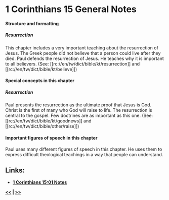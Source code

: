 # 1 Corinthians 15 General Notes

#### Structure and formatting

##### Resurrection
This chapter includes a very important teaching about the resurrection of Jesus. The Greek people did not believe that a person could live after they died. Paul defends the resurrection of Jesus. He teaches why it is important to all believers. (See: [[rc://en/tw/dict/bible/kt/resurrection]] and [[rc://en/tw/dict/bible/kt/believe]])

#### Special concepts in this chapter

##### Resurrection
Paul presents the resurrection as the ultimate proof that Jesus is God. Christ is the first of many who God will raise to life. The resurrection is central to the gospel. Few doctrines are as important as this one. (See: [[rc://en/tw/dict/bible/kt/goodnews]] and [[rc://en/tw/dict/bible/other/raise]])

#### Important figures of speech in this chapter

Paul uses many different figures of speech in this chapter. He uses them to express difficult theological teachings in a way that people can understand.

## Links:

* __[1 Corinthians 15:01 Notes](./01.md)__

__[<<](../14/intro.md) | [>>](../16/intro.md)__
